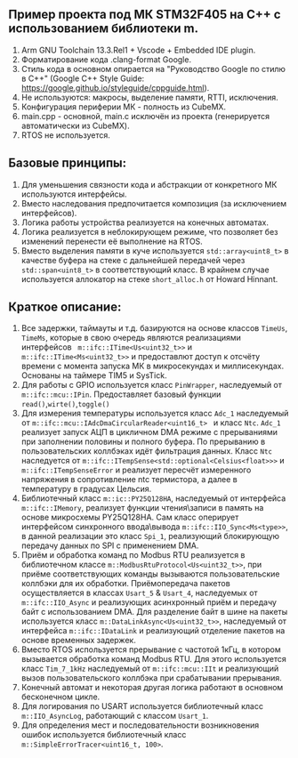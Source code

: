 ## Пример проекта под МК STM32F405 на C++ с использованием библиотеки m.

1. Arm GNU Toolchain 13.3.Rel1 + Vscode + Embedded IDE plugin.
2. Форматирование кода .clang-format Google.
3. Стиль кода в основном опирается на "Руководство Google по стилю в C++" (Google C++ Style Guide: https://google.github.io/styleguide/cppguide.html).
4. Не используются: макросы, выделение памяти, RTTI, исключения.
5. Конфигурация периферии МК - полность из CubeMX.
6. main.cpp - основной, main.c исключён из проекта (генерируется автоматически из CubeMX).
7. RTOS не используется.

## Базовые принципы:
1. Для уменьшения связности кода и абстракции от конкретного МК используются интерфейсы.
2. Вместо наследования предпочитается композиция (за исключением интерфейсов).
3. Логика работы устройства реализуется на конечных автоматах.
4. Логика реализуется в неблокирующем режиме, что позволяет без изменений перенести её выполнение на RTOS.
5. Вместо выделения памяти в куче используется `std::array<uint8_t>` в качестве буфера на стеке с дальнейшей передачей через `std::span<uint8_t>`
в соответствующий класс. В крайнем случае используется аллокатор на стеке `short_alloc.h` от Howard Hinnant.

## Краткое описание:
1. Все задержки, таймауты и т.д. базируются на основе классов `TimeUs`, `TimeMs`, которые в свою очередь являются реализациями интерфейсов
  ` m::ifc::ITime<Us<uint32_t>>` и `m::ifc::ITime<Ms<uint32_t>>` и предоставлют доступ к отсчёту времени с момента запуска МК в микросекундах и миллисекундах.
Основаны на таймере TIM5 и SysTick.
2. Для работы с GPIO используется класс `PinWrapper`, наследуемый от `m::ifc::mcu::IPin`.
Предоставляет базовый  функции `read()`,`wirte()`,`toggle()`
3. Для измерения температуры используется класс `Adc_1` наследуемый от `m::ifc::mcu::IAdcDmaCircularReader<uint16_t> ` и класс `Ntc`.
`Adc_1` реализует запуск АЦП в цикличном DMA режиме с прерываниями при заполнении половины и полного буфера. По прерыванию в пользовательских коллбэках идёт фильтрация данных.
Класс `Ntc` наследуется от `m::ifc::ITempSense<std::optional<Celsius<float>>>` и `m::ifc::ITempSenseError` и реализует пересчёт измеренного напряжения в сопротивление ntc термистора, а далее в температуру в градусах Цельсия.
4. Библиотечный класс `m::ic::PY25Q128HA`, наследуемый от интерфейса `m::ifc::IMemory`, реализует функции чтения\записи в память на основе микросхемы PY25Q128HA. Сам класс оперирует интерфейсом синхронного ввода\вывода `m::ifc::IIO_Sync<Ms<type>>`, в данной реализации это класс `Spi_1`, реализующий блокирующую передачу данных по SPI с применением DMA.
5. Приём и обработка команд по Modbus RTU реализуется в библиотечном классе `m::ModbusRtuProtocol<Us<uint32_t>>`, при приёме соответствующих команды вызываются пользовательские коллбэки для их обработки. Приёмопередача пакетов осуществляется в классах `Usart_5` & `Usart_4`, наследуемых от `m::ifc::IIO_Async` и реализующих асинхронный приём и передачу байт c использованием DMA. Для разделение байт в шине на пакеты используется класс `m::DataLinkAsync<Us<uint32_t>>`, наследуемый от интерфейса `m::ifc::IDataLink` и реализующий отделение пакетов на основе временных задержек.
6. Вместо RTOS используется прерывание с частотой 1кГц, в котором вызывается обработка команд Modbus RTU. Для этого используется класс `Tim_7_1kHz` наследуемый от `m::ifc::mcu::IIt` и реализующий вызов пользовательского коллбэка при срабатывании прерывания.
7. Конечный автомат и некоторая другая логика работают в основном бесконечном цикле.
8. Для логирования по USART используется библиотечный класс `m::IIO_AsyncLog`, работающий с классом `Usart_1`.
9. Для определения мест и последовательности возникновения ошибок используется  библиотечный класс `m::SimpleErrorTracer<uint16_t, 100>`.
